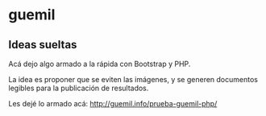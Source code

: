 # guemil
## Ideas sueltas

Acá dejo algo armado a la rápida con Bootstrap y PHP. 

La idea es proponer que se eviten las imágenes, y se generen documentos legibles para la publicación de resultados. 

Les dejé lo armado acá: http://guemil.info/prueba-guemil-php/
